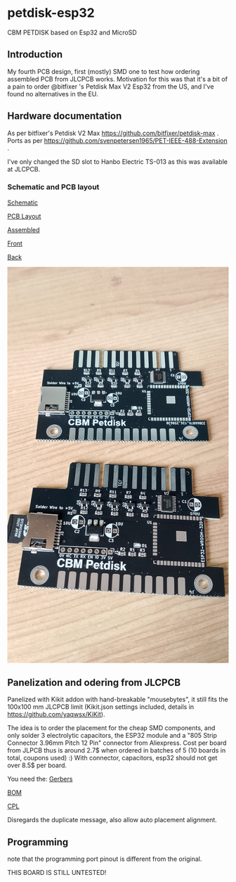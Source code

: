 # petdisk-esp32
CBM PETDISK based on Esp32 and MicroSD

## Introduction
My fourth PCB design, first (mostly) SMD one to test how ordering assembled PCB from JLCPCB works. Motivation for this was that it's a bit of a pain to order @bitfixer 's Petdisk Max V2 Esp32 from the US, and I've found no alternatives in the EU. 

## Hardware documentation

As per bitfixer's Petdisk V2 Max https://github.com/bitfixer/petdisk-max . Ports as per https://github.com/svenpetersen1965/PET-IEEE-488-Extension .

I've only changed the SD slot to Hanbo Electric TS-013 as this was available at JLCPCB.

### Schematic and PCB layout

[Schematic](CBM-Petdisk-Schematic.pdf)

[PCB Layout](CBM-Petdisk-Board.pdf)

[Assembled](images/assembled.jpg)

[Front](petdisk%20esp32.jpg)

[Back](petdisk%20esp32-back.jpg)

![Received](petdisk_arrived.jpg)


## Panelization and odering from JLCPCB

Panelized with Kikit addon with hand-breakable "mousebytes", it still fits the 100x100 mm JLCPCB limit (Kikit.json settings included, details in https://github.com/yaqwsx/KiKit). 

The idea is to order the placement for the cheap SMD components, and only solder 3 electrolytic capacitors, the ESP32 module and a "805 Strip Connector 3.96mm Pitch 12 Pin" connector from Aliexpress. Cost per board from JLPCB thus is around 2.7$ when ordered in batches of 5 (10 boards in total, coupons used) :) With connector, capacitors, esp32 should not get over 8.5$ per board.

You need the:
[Gerbers](gerbers.2xpetdisk-esp32.zip)

[BOM](BOM_JLCSMT.xlsx)

[CPL](JLCSMT_CPL.xlsx)

Disregards the duplicate message, also allow auto placement alignment.

## Programming

note that the programming port pinout is different from the original.

THIS BOARD IS STILL UNTESTED!
